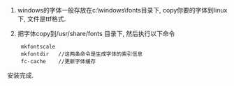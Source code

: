 <!---title:Linux安装中文字体-->
<!---keywords:ubuntu,chinese,font,window-->
<!---date:2013.08.21; modification:2013.08.21-->

1. windows的字体一般存放在c:\windows\fonts目录下, copy你要的字体到linux下, 文件是ttf格式.

2. 把字体copy到/usr/share/fonts 目录下, 然后执行以下命令

        mkfontscale
        mkfontdir   //这两条命令是生成字体的索引信息
        fc-cache    //更新字体缓存

安装完成.

<!-- vim:set tw=0:-->
